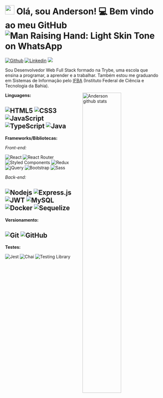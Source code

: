 #  <img src="https://raw.githubusercontent.com/MartinHeinz/MartinHeinz/master/wave.gif" width="30px" height="30"> Olá, sou Anderson! 💻 Bem vindo ao meu GitHub![Man Raising Hand: Light Skin Tone on WhatsApp ](https://emojipedia-us.s3.dualstack.us-west-1.amazonaws.com/thumbs/60/whatsapp/273/man-raising-hand-light-skin-tone_1f64b-1f3fb-200d-2642-fe0f.png)
[![Github](https://img.shields.io/badge/-Github-000?style=flat&logo=Github&logoColor=white)](https://github.com/andersonleite1)
[![Linkedin](https://img.shields.io/badge/-LinkedIn-blue?style=flat&logo=Linkedin&logoColor=white)](https://www.linkedin.com/in/andersonleitedev/)
[![](https://img.shields.io/badge/Gmail-andersonleite.dev%40gmail.com-red)](mailto:andersonleite.dev@gmail.com)


Sou Desenvolvedor Web Full Stack formado na Trybe, uma escola que ensina a programar, a aprender e a trabalhar.
Também estou me graduando em Sistemas de Informação pelo [IFBA](https://portal.ifba.edu.br/) (Instituto Federal de Ciência e Tecnologia da Bahia). 


 <a href="https://github.com/andersonleite1">
    <img width="50%" align="right" alt="Anderson github stats" src="https://github-readme-stats.vercel.app/api?username=andersonleite1&count_private=true&show_icons=true&theme=dark" />
  </a>

**Linguagens:**

![HTML5](https://img.shields.io/badge/-HTML5-E34F26?style=flat&logo=html5&logoColor=white) ![CSS3](https://img.shields.io/badge/-CSS3-1572B6?style=flat&logo=css3) ![JavaScript](https://img.shields.io/badge/-JavaScript-black?style=flat&logo=javascript) ![TypeScript](https://img.shields.io/badge/-TypeScript-black?style=flat&logo=typescript) ![Java](https://img.shields.io/badge/Java-orange?style=flat&logo=java&logoColor=white)
---

**Frameworks/Bibliotecas:**

*Front-end:* 

![React](https://img.shields.io/badge/-React-black?style=flat&logo=react) ![React Router](https://img.shields.io/badge/React%20Router-CA4245?style=flat&logo=React%20Router&logoColor=black) ![Styled Components](https://img.shields.io/badge/Styled%20Components-DB7093?style=flat&logo=styled%20components&logoColor=black) ![Redux](https://img.shields.io/badge/-Redux-593692?style=flat&logo=redux) ![jQuery](https://img.shields.io/badge/-jQuery-0C63A7?style=flat&logo=jquery) ![Bootstrap](https://img.shields.io/badge/-Bootstrap-5D3D8B?style=flat&logo=bootstrap) ![Sass](https://img.shields.io/badge/-Sass-E5E5E5?style=flat&logo=sass)


*Back-end:* 

![Nodejs](https://img.shields.io/badge/-Node.js-darkgreen?style=flat&logo=nodedotjs&logoColor=white) ![Express.js](https://img.shields.io/badge/-Express.js-white?style=flat&logo=express&logoColor=darkgreen) ![JWT](https://img.shields.io/badge/-JWT-black?style=flat&logo=JSON%20web%20tokens&logoColor=white) ![MySQL](https://img.shields.io/badge/-MySQL-blue?style=flat&logo=mysql&logoColor=white) ![Docker](https://img.shields.io/badge/-Docker-2CA5E0?style=flat&logo=docker&logoColor=white) ![Sequelize](https://img.shields.io/badge/-Sequelize-2A5975?style=flat&logo=sequelize&logoColor=white)
---

**Versionamento:**

![Git](https://img.shields.io/badge/-Git-black?style=flat&logo=git) ![GitHub](https://img.shields.io/badge/-GitHub-181717?style=flat&logo=github)
---

**Testes:**

![Jest](https://img.shields.io/badge/-Jest-944058?style=flat&logo=jest) ![Chai](https://img.shields.io/badge/-chai-A30701?style=flat&logo=chai) ![Testing Library](https://img.shields.io/badge/-Testing&nbsp;Library-E1E5DE?style=flat&logo=testing-library)
